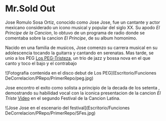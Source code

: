 
# Mr.Sold Out

Jose Romulo Sosa Ortiz, conocido como Jose Jose, fue un cantante y actor 
mexicano considerado un icono musical y popular del siglo XX. Su apodo 
_El Principe de la Cancion_, lo obtuvo de un programa de radio donde se 
comentaba sobre la cancion *El Principe*, de su album homonimo.

Nacido en una familia de musicos, Jose comenzo su carrera musical en su
adolescencia tocando la guitarra y cantando en serenatas. Mas tarde, se unio
a los PEG [Los PEG-Tristeza](https://www.youtube.com/watch?v=5EqsFbRqXGY),
un trio de jazz y bossa nova en el que canto y toco el bajo y el 
contrabajo 

![Fotografia contenida en el disco debut de Los PEG](Escritorio/Funciones
DeCorrelacion/PRepo/PrimerRepo/peg.jpg)

Jose encontro el exito como solista a principio de la decada de los setenta
, demostrando su habilidad vocal con la iconica presentacion de la cancion 
*El Triste* [Video](https://www.youtube.com/watch?v=5yaenWbMXTQ) en el segundo 
Festival de la Cancion Latina.

![Jose Jose en el escenario del festival](Escritorio/Funciones
DeCorrelacion/PRepo/PrimerRepo/SFes.jpg)


